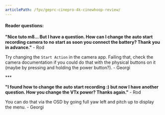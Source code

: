```yaml
---
articlePath: /fpv/geprc-cinepro-4k-cinewhoop-review/
---
```


#### Reader questions:

**"Nice tuto m8... But I have a question. How can I change the auto start recording camera to no start as soon you connect the battery? Thank you in advance."** - Rod

Try changing the `Start Action` in the camera app. Failing that, check the camera documentation if you could do that with the physical buttons on it (maybe by pressing and holding the power button?). - Georgi

\*\*\*

**"I found how to change the auto start recording :) but now I have another question. How you change the VTx power? Thanks again."** - Rod

You can do that via the OSD by going full yaw left and pitch up to display the menu. - Georgi
